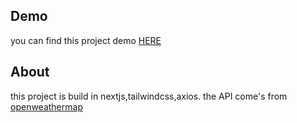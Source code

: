 ## Demo

you can find this project demo [HERE](https://weather-app-minimal.vercel.app/)

## About

this project is build in nextjs,tailwindcss,axios.
the API come's from [openweathermap](https://openweathermap.org)
